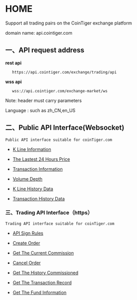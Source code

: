 # HOME

Support all trading pairs on the CoinTiger exchange platform 

domain name: api.cointiger.com

## 一、API request address

  **rest api**  
```
   https://api.cointiger.com/exchange/trading/api
```

 **wss api**<br/>
```
   wss://api.cointiger.com/exchange-market/ws
```

  Note: header must carry parameters

  Language : such as zh_CN,en_US


## 二、Public API Interface(Websocket)


```
Public API interface suitable for coinTiger.com
```

- [K Line Information](/cointiger/api-docs/wiki/Public-K线行情)

- [The Lastest 24 Hours Price](/cointiger/api-docs/wiki/Public-前24小时行情)

- [Transaction Information](/cointiger/api-docs/wiki/Public-实时成交信息)

- [Volume Depth](/cointiger/api-docs/wiki/Public-深度盘口)

- [K Line History Data](/cointiger/api-docs/wiki/Public-K线历史数据)

- [Transaction History Data](/cointiger/api-docs/wiki/Public-成交历史数据)

### 三、Trading API Interface（https）

```
Trading API interface suitable for coinTiger.com
```
- [API Sign Rules](/cointiger/api-docs/wiki/Trading-API-Sign-Rules)

- [Create Order](/cointiger/api-docs/wiki/Trading-创建订单)

- [Get The Current Commission](/cointiger/api-docs/wiki/Trading-获取当前委托)

- [Cancel Order](/cointiger/api-docs/wiki/Trading-取消订单)

- [Get The History Commissioned](/cointiger/api-docs/wiki/Trading-获取历史委托)

- [Get The Transaction Record](/cointiger/api-docs/wiki/Trading-获取成交记录)

- [Get The  Fund  Information](/cointiger/api-docs/wiki/Trading-获取资金状况)